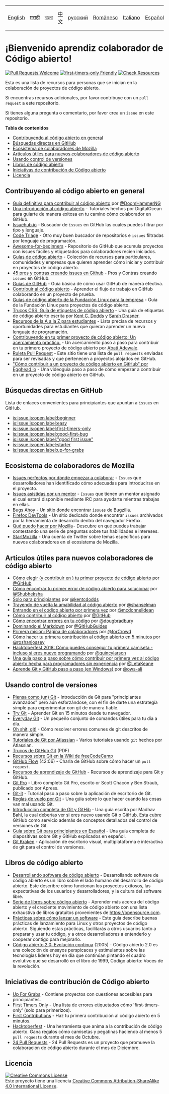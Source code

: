 <table>
    <tr>
        <!-- Do not translate this table -->
        <td><a href="./README.md"> English </a></td>
        <td><a href="./README-MR.md"> मराठी </a></td>
        <td><a href="./README-BN.md"> বাংলা </a></td>
        <td><a href="./README-CN.md"> 中文 </a></td>
        <td><a href="./README-RU.md"> русский </a></td>
        <td><a href="./README-RO.md"> Românesc </a></td>
        <td><a href="./README-IT.md"> Italiano </a></td>
        <td><a href="./README-ES.md"> Español </a></td>
        <td><a href="./README-pt-BR.md"> Português (BR) </a></td>
        <td><a href="./README-DE.md"> Deutsch </a></td>
        <td><a href="./README-GR.md"> Ελληνικά </a></td>
        <td><a href="./README-FR.md"> Français </a></td>
        <td><a href="./README-TR.md"> Turkish </a></td>
        <td><a href="./README-KO.md"> 한국어 </a></td>
    </tr>
</table>

# ¡Bienvenido aprendiz colaborador de Código abierto!

[![Pull Requests Welcome](https://img.shields.io/badge/PRs-welcome-brightgreen.svg?style=flat)](http://makeapullrequest.com)
[![first-timers-only Friendly](https://img.shields.io/badge/first--timers--only-friendly-blue.svg)](http://www.firsttimersonly.com/)
[![Check Resources](https://github.com/freeCodeCamp/how-to-contribute-to-open-source/actions/workflows/test.yml/badge.svg)](https://github.com/freeCodeCamp/how-to-contribute-to-open-source/actions/workflows/test.yml)

Esta es una lista de recursos para personas que se inician en la colaboración de proyectos de código abierto.

Si encuentras recursos adicionales, por favor contribuye con un `pull request` a este repositorio.

Si tienes alguna pregunta o comentario, por favor crea un `issue` en este repositorio.

**Tabla de contenidos**
- [Contribuyendo al código abierto en general](#contribuyendo-al-c%C3%B3digo-abierto-en-general)
- [Búsquedas directas en GitHub](#busquedas-directas-en-github)
- [Ecosistema de colaboradores de Mozilla](#ecosistema-de-colaboradores-de-mozilla)
- [Artículos útiles para nuevos colaboradores de código abierto](#art%C3%ADculos-%C3%BAtiles-para-nuevos-colaboradores-de-c%C3%B3digo-abierto)
- [Usando control de versiones](#usando-control-de-versiones)
- [Libros de código abierto](#libros-de-c%C3%B3digo-abierto)
- [Iniciativas de contribución de Código abierto](#iniciativas-de-contribuci%C3%B3n-de-c%C3%B3digo-abierto)
- [Licencia](#licencia)

## Contribuyendo al código abierto en general
- [Guía definitiva para contribuir al código abierto](https://medium.freecodecamp.org/the-definitive-guide-to-contributing-to-open-source-900d5f9f2282) por [@DoomHammerNG](https://twitter.com/DoomHammerNG)
- [Una introducción al código abierto](https://www.digitalocean.com/community/tutorial_series/an-introduction-to-open-source) - Tutoriales hechos por DigitalOcean para guiarte de manera exitosa en tu camino cómo colaborador en GitHub.
- [Issuehub.io](http://issuehub.pro/) - Buscador de `issues` en GitHub las cuáles puedes filtrar por tipo y lenguaje.
- [Code Triage](https://www.codetriage.com/) - Otro muy buen buscador de repositorios e `issues` filtradas por lenguaje de programación.
- [Awesome-for-beginners](https://github.com/MunGell/awesome-for-beginners) - Repositorio de GitHub que acumula proyectos con issues fáciles y etiquetados para colaboradores recien iniciados.
- [Guías de código abierto](https://opensource.guide/) - Colección de recursos para particulares, comunidades y empresas que quieren aprender cómo iniciar y contribuir en proyectos de código abierto.
- [45 pros y contras creando issues en Github](https://hackernoon.com/45-github-issues-dos-and-donts-dfec9ab4b612) - Pros y Contras creando `issues` en GitHub.
- [Guías de GitHub](https://docs.github.com/) - Guía básica de cómo usar GitHub de manera efectiva.
- [Contribuir al código abierto](https://github.com/danthareja/contribute-to-open-source) - Aprender el flujo de trabajo en GitHub colaborando en un proyecto de prueba.
- [Guías de código abierto de la Fundación Linux para la empresa](https://www.linuxfoundation.org/resources/open-source-guides/) - Guía de la Fundación Linux para proyectos de código abierto.
- [Trucos CSS, Guía de etiquetas de código abierto](https://css-tricks.com/open-source-etiquette-guidebook/) - Una guía de etiquetas de código abierto escrita por [Kent C. Dodds](https://github.com/kentcdodds) y [Sarah Drasner](https://github.com/sdras).
- [Recursos de la A a la Z para estudiantes](https://github.com/dipakkr/A-to-Z-Resources-for-Students) - Lista precisa de recursos y oportunidades para estudiantes que quieran aprender un nuevo lenguaje de programación.
- [Contribuyendo en tu primer proyecto de código abierto: Un acercamiento práctico.](https://blog.devcenter.co/contributing-to-your-first-open-source-project-a-practical-approach-1928c4cbdae) - Un acercamiento paso a paso para contribuir en tu primero proyecto de código abierto por [Abati Adewale](https://www.acekyd.com).
- [Ruleta Pull Request](http://www.pullrequestroulette.com/) - Este sitio tiene una lista de `pull requests` enviadas para ser revisadas y que pertenecen a proyectos alojados en GitHub.
- ["Cómo contribuir a un proyecto de código abierto en GitHub" por Egghead.io](https://egghead.io/courses/how-to-contribute-to-an-open-source-project-on-github) - Una videoguía paso a paso de cómo empezar a contribuir en un proyecto de código abierto en GitHub.

## Búsquedas directas en GitHub
Lista de enlaces convenientes para principiantes que apuntan a `issues` en GitHub.
- [is:issue is:open label:beginner](https://github.com/search?utf8=%E2%9C%93&q=is%3Aissue+is%3Aopen+label%3Abeginner)
- [is:issue is:open label:easy](https://github.com/search?utf8=%E2%9C%93&q=is%3Aissue+is%3Aopen+label%3Aeasy)
- [is:issue is:open label:first-timers-only](https://github.com/search?utf8=%E2%9C%93&q=is%3Aissue+is%3Aopen+label%3Afirst-timers-only)
- [is:issue is:open label:good-first-bug](https://github.com/search?utf8=%E2%9C%93&q=is%3Aissue+is%3Aopen+label%3Agood-first-bug)
- [is:issue is:open label:"good first issue"](https://github.com/search?utf8=%E2%9C%93&q=is%3Aissue+is%3Aopen+label%3A"good+first+issue")
- [is:issue is:open label:starter](https://github.com/search?utf8=%E2%9C%93&q=is%3Aissue+is%3Aopen+label%3Astarter)
- [is:issue is:open label:up-for-grabs](https://github.com/search?utf8=%E2%9C%93&q=is%3Aissue+is%3Aopen+label%3Aup-for-grabs)

## Ecosistema de colaboradores de Mozilla
- [Issues perfectos por donde empezar a colaborar](https://bugzilla.mozilla.org/buglist.cgi?quicksearch=sw:%22[good%20first%20bug]%22&limit=0) - `Issues` que desarrolladores han identificado cómo adecuadas para introducirse en el proyecto.
- [Issues asistidas por un mentor](https://bugzilla.mozilla.org/buglist.cgi?quicksearch=mentor%3A%40) - `Issues` que tienen un mentor asignado el cual estará disponible mediante IRC para ayudarte mientras trabajas en ellas.
- [Bugs Ahoy](http://www.joshmatthews.net/bugsahoy/) - Un sitio donde encontrar `issues` de Bugzilla.
- [Firefox DevTools](http://firefox-dev.tools/) - Un sitio dedicado donde encontrar `issues` archivados por la herramienta de desarrollo dentro del navegador Firefox.
- [Qué puedo hacer por Mozilla](http://whatcanidoformozilla.org/) - Descubre en qué puedes trabajar contestando una serie de preguntas sobre tus habilidades e intereses.
- [StartMozilla](https://twitter.com/StartMozilla) - Una cuenta de Twitter sobre temas específicos para nuevos colaboradores en el ecosistema de Mozilla.

## Artículos útiles para nuevos colaboradores de código abierto
- [Cómo elegir (y contribuir en ) tu primer proyecto de código abierto](https://github.com/collections/choosing-projects) por [@GitHub](https://github.com/github)
- [Cómo encontrar tu primer error de código abierto para solucionar](https://medium.freecodecamp.org/finding-your-first-open-source-project-or-bug-to-work-on-1712f651e5ba#.slc8i2h1l) por [@Shubheksha](https://github.com/Shubheksha)
- [Solo para principiantes](https://kentcdodds.com/blog/first-timers-only) por [@kentcdodds](https://github.com/kentcdodds)
- [Trayendo de vuelta la amabilidad al código abierto](http://www.hanselman.com/blog/BringKindnessBackToOpenSource.aspx) por [@shanselman](https://github.com/shanselman)
- [Entrando en el código abierto por primera vez](https://www.nearform.com/blog/getting-into-open-source-for-the-first-time/) por [@mcdonnelldean](https://github.com/mcdonnelldean)
- [Cómo contribuir al código abierto](https://opensource.guide/how-to-contribute/) por [@GitHub](https://github.com/github)
- [Cómo encontrar errores en tu código](https://8thlight.com/blog/doug-bradbury/2016/06/29/how-to-find-bug-in-your-code.html) por [@dougbradbury](https://twitter.com/dougbradbury)
- [Dominando el Markdown](https://docs.github.com/features/mastering-markdown/) por [@GitHubGuides](https://docs.github.com/)
- [Primera misión: Página de colaboradores](https://forcrowd.medium.com/first-mission-contributors-page-df24e6e70705#.2v2g0no29) por [@forCrowd](https://github.com/forCrowd)
- [Cómo hacer tu primera contribución al código abierto en 5 minutos](https://medium.freecodecamp.org/how-to-make-your-first-open-source-contribution-in-just-5-minutes-aaad1fc59c9a) por [@roshanjossey](https://medium.freecodecamp.org/@roshanjossey)
- [Hacktoberfest 2018: Cómo puedes conseguir tu primera camiseta - incluso si eres nuevo programando](https://medium.freecodecamp.org/hacktoberfest-2018-how-you-can-get-your-free-shirt-even-if-youre-new-to-coding-96080dd0b01b) por [@quincylarson](https://medium.freecodecamp.org/@quincylarson)
- [Una guía paso a paso sobre cómo contribuir por primera vez al código abierto hecha para programadores sin experiencia](https://hackernoon.com/contributing-to-open-source-the-sharks-are-photoshopped-47e22db1ab86) por [@LetaKeane](http://www.letakeane.com/)
- [Aprende Git y GitHub paso a paso (en Windows)](https://medium.com/@ows_ali/be93518e06dc) por [@ows-ali](https://medium.com/@ows_ali)

## Usando control de versiones
- [Piensa como (un) Git](https://think-like-a-git.net/) - Introducción de Git para "principiantes avanzados" pero aún esforzándose, con el fin de darte una estrategía simple para experimentar con git de manera fiable.
- [Try Git](https://docs.github.com/en/get-started/quickstart/set-up-git) - Aprender Git en 15 minutos desde tu navegador.
- [Everyday Git](https://git-scm.com/docs/giteveryday) - Un pequeño conjunto de comandos útiles para tu día a día.
- [Oh shit, git!](http://ohshitgit.com/) - Cómo resolver errores comunes de git descritos de manera simple.
- [Tutoriales de Git por Atlassian](https://www.atlassian.com/git/tutorials/) - Varios tutoriales usando `git` hechos por Atlassian.
- [Trucos de GitHub Git](https://education.github.com/git-cheat-sheet-education.pdf) (PDF)
- [Recursos sobre Git en la Wiki de freeCodeCamp](https://www.freecodecamp.org/forum/t/wiki-git-resources/13136)
- [GitHub Flow](https://www.youtube.com/watch?v=juLIxo42A_s) (42:06) - Charla de GitHub sobre cómo hacer un `pull request`.
- [Recursos de aprendizaje de GitHub](https://help.github.com/articles/git-and-github-learning-resources/) - Recursos de aprendizaje para Git y GitHub.
- [Git Pro](https://git-scm.com/book/en/v2) - Libro completo Git Pro, escrito or Scott Chacon y Ben Straub, publicado por Apress.
- [Git-it](https://github.com/jlord/git-it-electron) - Tutorial paso a paso sobre la aplicación de escritorio de Git.
- [Reglas de vuelo por Git](https://github.com/k88hudson/git-flight-rules) - Una gúia sobre lo que hacer cuando las cosas van mal usando Git.
- [Introducción completa de Git y GitHib](https://codeburst.io/git-good-part-a-e0d826286a2a) - Una guía escrita por Madhav Bahl, la cual deberías ver si eres nuevo usando Git o GitHub. Esta cubre GitHub como servicio además de conceptos detallados del control de versiones de Git.
- [Guía sobre Git para principiantes en Español](https://platzi.github.io/git-slides/#/) - Una guía completa de diapositivas sobre Git y GitHub explicados en español.
- [Git Kraken](https://www.gitkraken.com/git-client) - Aplicación de escritorio visual, multiplataforma e interactiva de git para el control de versiones.

## Libros de código abierto
- [Desarrollando software de código abierto](http://producingoss.com/) - Desarrollando software de código abierto es un libro sobre el lado humano del desarrollo de código abierto. Este describre cómo funcionan los proyectos exitosos, las expectativas de los usuarios y desarrolladores, y la cultura del software libre.
- [Serie de libros sobre código abierto](https://opensource.com/resources/ebooks) - Aprender más acerca del código abierto y el creciente movimiento de código abierto con una lista exhaustiva de libros gratuitos provenientes de https://opensource.com.
- [Prácticas sobre cómo lanzar un software](http://en.tldp.org/HOWTO/Software-Release-Practice-HOWTO/) - Este guía describe buenas prácticas de lanzamiento para Linux y otros proyectos de código abierto. Siguiendo estas prácticas, facilitarás a otros usuarios tanto a preparar y usar tu código, y a otros desarrolladores a entenderlo y cooperar contigo para mejorarlo.
- [Código abierto 2.0: Evolución continua](https://archive.org/details/opensources2.000diborich) (2005) - Código abierto 2.0 es una colección de ensayos perspicaces y estimulantes sobre las tecnologías líderes hoy en día que continúan pintando el cuadro evolutivo que se desarrolló en el libro de 1999, Código abierto: Voces de la revolución.

## Iniciativas de contribución de Código abierto
- [Up For Grabs](http://up-for-grabs.net/#/) - Contiene proyectos con cuestiones accesibles para principiantes.
- [First Timers Only](http://www.firsttimersonly.com/) - Una lista de errores etiquetados cómo 'first-timers-only' (solo para primerizos).
- [First Contributions](https://firstcontributions.github.io/) - Haz tu primera contribución al código abierto en 5 minutos.
- [Hacktoberfest](https://hacktoberfest.digitalocean.com/) - Una herramienta que anima a la contribución de código abierto. Gana regalos cómo camisetas y pegatinas haciendo al menos 5 `pull requests` durante el mes de Octubre.
- [24 Pull Requests](https://24pullrequests.com) - 24 Pull Requests es un proyecto que promueve la colaboración de código abierto durante el mes de Diciembre.

## Licencia
<a rel="license" href="http://creativecommons.org/licenses/by-sa/4.0/"><img alt="Creative Commons License" style="border-width:0" src="https://i.creativecommons.org/l/by-sa/4.0/88x31.png" /></a><br />Este proyecto tiene una licencia <a rel="license" href="http://creativecommons.org/licenses/by-sa/4.0/">Creative Commons Attribution-ShareAlike 4.0 International License</a>.
